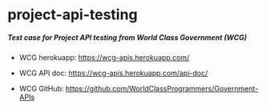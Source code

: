 # project-api-testing

##### Test case for Project API testing from World Class Government (WCG)

* WCG herokuapp: https://wcg-apis.herokuapp.com/

* WCG API doc: https://wcg-apis.herokuapp.com/api-doc/

* WCG GitHub: https://github.com/WorldClassProgrammers/Government-APIs
